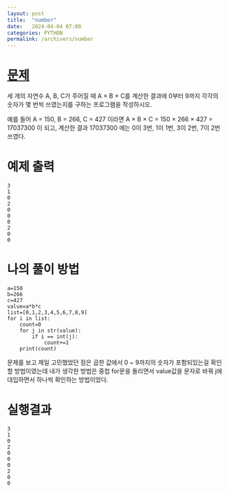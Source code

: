 ```yaml
---
layout: post
title:  "number"
date:   2024-04-04 07:00
categories: PYTHON
permalink: /archivers/number
---
```

[문제]:https://www.acmicpc.net/problem/2577
# [문제]
세 개의 자연수 A, B, C가 주어질 때 A × B × C를 계산한 결과에 0부터 9까지 각각의 숫자가 몇 번씩 쓰였는지를 구하는 프로그램을 작성하시오.

예를 들어 A = 150, B = 266, C = 427 이라면 A × B × C = 150 × 266 × 427 = 17037300 이 되고, 계산한 결과 17037300 에는 0이 3번, 1이 1번, 3이 2번, 7이 2번 쓰였다.

# 예제 출력

```ptchon
3
1
0
2
0
0
0
2
0
0
```
# 나의 풀이 방법

```ptchon
a=150
b=266
c=427
value=a*b*c
list=[0,1,2,3,4,5,6,7,8,9]
for i in list:
    count=0
    for j in str(value):
        if i == int(j):
            count+=1
    print(count)
```
문제를 보고 제일 고민했었던 점은 곱한 값에서 0 ~ 9까지의 숫자가 포함되있는걸 확인할 방법이였는데
내가 생각한 방법은 중첩 for문을 돌리면서 value값을 문자로 바꿔 j에 대입하면서 하나씩 확인하는 방법이었다.
# 실행결과
```
3
1
0
2
0
0
0
2
0
0
```
